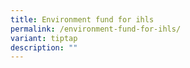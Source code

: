 ```yaml
---
title: Environment fund for ihls
permalink: /environment-fund-for-ihls/
variant: tiptap
description: ""
---
```

